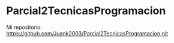 # Parcial2TecnicasProgramacion

Mi repositorio: https://github.com/Juank2003/Parcial2TecnicasProgramacion.git
